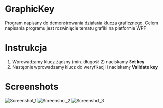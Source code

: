 # GraphicKey
Program napisany do demonstrowania działania klucza graficznego. Celem napisania programu jest rozwinięcie tematu grafiki na platformie WPF
# Instrukcja
1. Wprowadzamy klucz żądany (min. długość 2) naciskamy **Set key**
2. Następnie wprowadzamy klucz do weryfikacji i naciskamy **Validate key**
# Screenshots
![Screenshot_1](https://user-images.githubusercontent.com/19534189/109014989-f44fe680-76b4-11eb-83a8-add404c5086a.png)
![Screenshot_2](https://user-images.githubusercontent.com/19534189/109014990-f44fe680-76b4-11eb-83b9-57ae020c8e36.png)
![Screenshot_3](https://user-images.githubusercontent.com/19534189/109014991-f4e87d00-76b4-11eb-93ef-0d3e4f255381.png)

